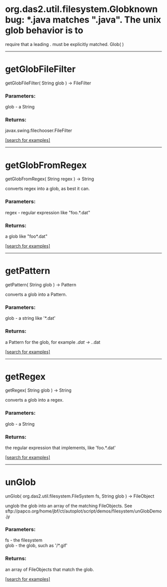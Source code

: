 # org.das2.util.filesystem.Globknown bug: *.java matches ".java". The unix glob behavior is to
 require that a leading . must be explicitly matched.
Glob( )


***
<a name="getGlobFileFilter"></a>
# getGlobFileFilter
getGlobFileFilter( String glob ) &rarr; FileFilter



### Parameters:
glob - a String

### Returns:
javax.swing.filechooser.FileFilter


<a href="https://github.com/autoplot/dev/search?q=getGlobFileFilter&unscoped_q=getGlobFileFilter">[search for examples]</a>

***
<a name="getGlobFromRegex"></a>
# getGlobFromRegex
getGlobFromRegex( String regex ) &rarr; String

converts regex into a glob, as best it can.

### Parameters:
regex - regular expression like "foo.\*\.dat"

### Returns:
a glob like "foo*.dat"

<a href="https://github.com/autoplot/dev/search?q=getGlobFromRegex&unscoped_q=getGlobFromRegex">[search for examples]</a>

***
<a name="getPattern"></a>
# getPattern
getPattern( String glob ) &rarr; Pattern

converts a glob into a Pattern.

### Parameters:
glob - a string like '*.dat'

### Returns:
a Pattern for the glob, for example *.dat -> .*\.dat

<a href="https://github.com/autoplot/dev/search?q=getPattern&unscoped_q=getPattern">[search for examples]</a>

***
<a name="getRegex"></a>
# getRegex
getRegex( String glob ) &rarr; String

converts a glob into a regex.

### Parameters:
glob - a String

### Returns:
the regular expression that implements, like 'foo.*\.dat'

<a href="https://github.com/autoplot/dev/search?q=getRegex&unscoped_q=getRegex">[search for examples]</a>

***
<a name="unGlob"></a>
# unGlob
unGlob( org.das2.util.filesystem.FileSystem fs, String glob ) &rarr; FileObject

unglob the glob into an array of the matching FileObjects.
 See sftp://papco.org/home/jbf/ct/autoplot/script/demos/filesystem/unGlobDemo.jy

### Parameters:
fs - the filesystem
<br>glob - the glob, such as '/*.gif'

### Returns:
an array of FileObjects that match the glob.

<a href="https://github.com/autoplot/dev/search?q=unGlob&unscoped_q=unGlob">[search for examples]</a>

